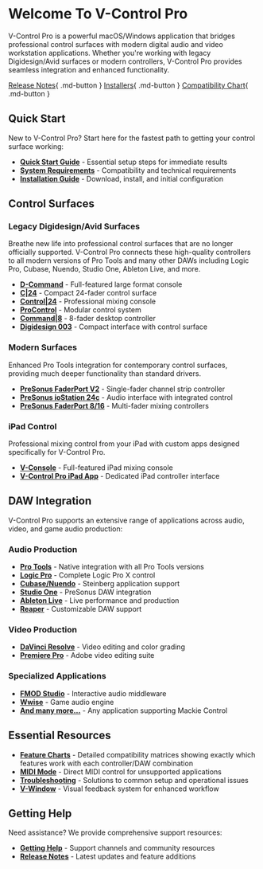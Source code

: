 
# Welcome To V-Control Pro

V-Control Pro is a powerful macOS/Windows application that bridges professional control surfaces with modern digital audio and video workstation applications. Whether you're working with legacy Digidesign/Avid surfaces or modern controllers, V-Control Pro provides seamless integration and enhanced functionality.

[Release Notes](https://neyrinck.com/help/v-control-pro-release-notes/){ .md-button }
[Installers](https://neyrinck.com/download/v-control-pro/){ .md-button }
[Compatibility Chart](https://neyrinck.com/vcpro-compatibility/){ .md-button }

## Quick Start

New to V-Control Pro? Start here for the fastest path to getting your control surface working:

- **[Quick Start Guide](./quick-start-guide.md)** - Essential setup steps for immediate results
- **[System Requirements](./requirements.md)** - Compatibility and technical requirements
- **[Installation Guide](./install-and-run-v-control-pro.md)** - Download, install, and initial configuration

## Control Surfaces

### Legacy Digidesign/Avid Surfaces

Breathe new life into professional control surfaces that are no longer officially supported. V-Control Pro connects these high-quality controllers to all modern versions of Pro Tools and many other DAWs including Logic Pro, Cubase, Nuendo, Studio One, Ableton Live, and more.

- **[D-Command](./d-command.md)** - Full-featured large format console
- **[C|24](./c24.md)** - Compact 24-fader control surface  
- **[Control|24](./control-24.md)** - Professional mixing console
- **[ProControl](./pro-control.md)** - Modular control system
- **[Command|8](./command8.md)** - 8-fader desktop controller
- **[Digidesign 003](./digidesign-003.md)** - Compact interface with control surface

### Modern Surfaces

Enhanced Pro Tools integration for contemporary control surfaces, providing much deeper functionality than standard drivers.

- **[PreSonus FaderPort V2](./faderport-v2.md)** - Single-fader channel strip controller
- **[PreSonus ioStation 24c](./faderport-v2.md)** - Audio interface with integrated control
- **[PreSonus FaderPort 8/16](./faderport-8-16.md)** - Multi-fader mixing controllers

### iPad Control

Professional mixing control from your iPad with custom apps designed specifically for V-Control Pro.

- **[V-Console](./v-console.md)** - Full-featured iPad mixing console
- **[V-Control Pro iPad App](./v-control-pro-ipad.md)** - Dedicated iPad controller interface

## DAW Integration

V-Control Pro supports an extensive range of applications across audio, video, and game audio production:

### Audio Production
- **[Pro Tools](./pro-tools.md)** - Native integration with all Pro Tools versions
- **[Logic Pro](./logic-pro.md)** - Complete Logic Pro X control
- **[Cubase/Nuendo](./cubase-nuendo.md)** - Steinberg application support
- **[Studio One](./studio-one.md)** - PreSonus DAW integration
- **[Ableton Live](./ableton-live.md)** - Live performance and production
- **[Reaper](./reaper.md)** - Customizable DAW support

### Video Production
- **[DaVinci Resolve](./davinci-resolve.md)** - Video editing and color grading
- **[Premiere Pro](./premiere-pro.md)** - Adobe video editing suite

### Specialized Applications
- **[FMOD Studio](./fmod-studio.md)** - Interactive audio middleware
- **[Wwise](./wwise.md)** - Game audio engine
- **[And many more...](./mackie-control.md)** - Any application supporting Mackie Control

## Essential Resources

- **[Feature Charts](./feature-charts.md)** - Detailed compatibility matrices showing exactly which features work with each controller/DAW combination
- **[MIDI Mode](./midi-mode.md)** - Direct MIDI control for unsupported applications
- **[Troubleshooting](./troubleshooting.md)** - Solutions to common setup and operational issues
- **[V-Window](./v-window.md)** - Visual feedback system for enhanced workflow

## Getting Help

Need assistance? We provide comprehensive support resources:

- **[Getting Help](./getting-help.md)** - Support channels and community resources
- **[Release Notes](./release-notes.md)** - Latest updates and feature additions

